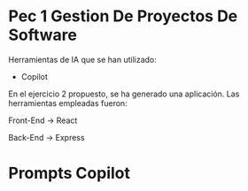 # Pec 1 Gestion De Proyectos De Software

Herramientas de IA que se han utilizado:

- Copilot

En el ejercicio 2 propuesto, se ha generado una aplicación.
Las herramientas empleadas fueron:

Front-End -> React

Back-End -> Express

# Prompts Copilot


